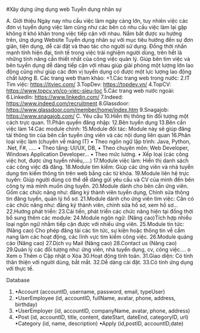 #Xây dựng ứng dụng web Tuyển dụng nhân sự

A. Giới thiệu Ngày nay nhu cầu việc làm ngày càng lớn, tuy nhiên việc các đơn vị tuyển dụng việc làm cũng như các bên có nhu cầu việc làm lại gặp không ít khó khăn trong việc tiếp cận với nhau. Nắm bắt được xu hướng trên, ứng dụng Website Tuyển dụng nhân sự với mục tiêu hướng đến sự đơn giản, tiện dụng, dễ cài đặt và thao tác cho người sử dụng. Đồng thời nhấn mạnh tính hiện đại, tinh tế trong việc trải nghiệm người dùng, trên hết là những tính năng cần thiết nhất của công việc quản lý. Giúp bên tìm việc và bên tuyển dụng dễ dàng tiếp cận với nhau giúp giải phóng một lượng lớn lao động cũng như giúp các đơn vị tuyển dụng có được một lực lượng lao động chất lượng B. Các trang web tham khảo:
+1.Các trang web trong nước:
2.IT Tìm việc: https://itviec.com/
3.TopDev: https://topdev.vn/
4.TopCV: https://www.topcv.vn/co-viec-sieu-toc
5.Các trang web nước ngoài:
6.LinkedIn: https://www.linkedin.com/
7.Indeed: https://www.indeed.com/recruitment
8.Glassdoor: https://www.glassdoor.com/member/home/index.htm
9.Snagajob: https://www.snagajob.com/ C. Yêu cầu
10.Hiển thị thông tin đối tượng một cách trực quan.
11.Phân quyền đăng nhập:
12.Bên tuyển dụng
13.Bên cần việc làm
14.Các module chính: 
15.Module đối tác: Module này sẽ giúp đăng tải thông tin của bên cần tuyển ứng viên và các nội dung liên quan
16.Phân loại việc làm (chuyên về mảng IT) • Theo ngôn ngữ lập trình: Java, Python, .Net, F#, ….. • Theo tầng: UI/UX, DB,
• Theo chuyên môn: Web Developer, Windows Application Developer... • Theo mức lương. • Xếp loại (các công việc hot, được ứng tuyển nhiều,....) 
17.Module việc làm: Hiển thị danh sách các công việc đã đăng.
18.Module tìm kiếm: Giúp các ứng viên và nhà tuyển dụng tìm kiếm thông tin trên web bằng các từ khóa.
19.Module liên hệ trực tuyến: Giúp người dùng có thể dễ dàng gửi yêu cầu và CV của mình đến bên công ty mà mình muốn ứng tuyển.
20.Module dành cho bên cần ứng viên. Gồm các chức năng như: đăng ký thành viên tuyển dụng, Chỉnh sửa thông tin đăng tuyển, quản lý hồ sơ.
21.Module dành cho ứng viên tìm việc: Cần có các chức năng như: đăng ký thành viên, chỉnh sửa hồ sơ, xem hồ sơ...
22.Hướng phát triển:
23.Cải tiến, phát triển các chức năng hiện tại đồng thời bổ sung thêm các module:
24.Module ngôn ngữ: (Nâng cao)Tích hợp nhiều loại ngôn ngữ nhằm tiếp cận được với nhiều ứng viên.
25.Module tin tức: (Nâng cao) Cho phép đăng tải các tin tức, sự kiện hoặc thông tin về cẩm nang làm các hoạt động, các lĩnh vực tìm kiếm công việc.
26.Module quảng cáo (Nâng cao)
27.Dịch vụ Mail (Nâng cao)
28.Contact us (Nâng cao)
29.Quản lý các đối tượng như: ứng viên, nhà tuyển dụng, cv, công việc…. o Xem o Thêm o Cập nhật o Xóa 
30.Hoạt động tính toán.
31.Giao diện: Có tính thân thiện với người dùng, bắt mắt.
32.Dễ dàng cài đặt.
33.Có tính ứng dụng với thực tế.

Database
  <ol>
<li>•Account (accountID, username, password, email, typeUser)</li>
<li>•UserEmployee (id, accountID, fullName, avatar, phone, address, birthday)</li>
<li>•UserEmployer (id, accountID, companyName, avatar, phone, address)</li>
<li>•Post (id, accountID, title, content, dateStart, dateEnd, categoryID, url)
•Category (id, name, description)
•Apply (id,postID, accountID,date)
  </ol>
